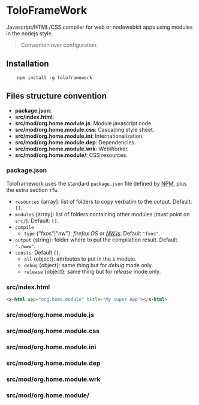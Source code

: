 # ToloFrameWork

Javascript/HTML/CSS compiler for web or nodewebkit apps using modules in the nodejs style.

> Convention over configuration.

## Installation
```
    npm install -g toloframework
```

## Files structure convention

* __package.json__: 
* __src/index.html__: 
* __src/mod/org.home.module.js__: Module javascript code.
* __src/mod/org.home.module.css__: Cascading style sheet.
* __src/mod/org.home.module.ini__: Internationalization.
* __src/mod/org.home.module.dep__: Dependencies.
* __src/mod/org.home.module.wrk__: WebWorker.
* __src/mod/org.home.module/__: CSS resources.
### package.json
Toloframework uses the standard `package.json` file defined by [NPM](https://docs.npmjs.com/getting-started/using-a-package.json), plus the extra section `tfw`.

* `resources` {array}: list of folders to copy verbatim to the output. Default: `[]`.
* `modules` {array}: list of folders containing other modules (must point on `src/`). Default: `[]`.
* `compile`
  * `type` {"fxos"|"nw"}: _firefox OS_ or _[NW.js](https://nwjs.io/)_. Default `"fxos"`.
* `output` {string}: folder where to put the compilation result. Default `"./www"`.
* `consts`. Default `{}`.
  * `all` {object}: attributes to put in the `$` module.
  * `debug` {object}: same thing but for _debug_ mode only.
  * `release` {object}: same thing but for _release_ mode only.

### src/index.html
```html
<x-html app="org.home.module" title="My super App"></x-html>
```

### src/mod/org.home.module.js


### src/mod/org.home.module.css

### src/mod/org.home.module.ini

### src/mod/org.home.module.dep

### src/mod/org.home.module.wrk

### src/mod/org.home.module/




